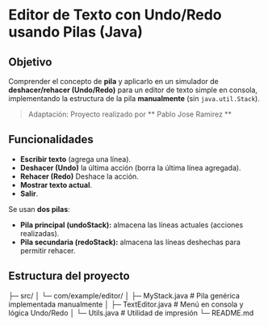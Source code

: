 # Editor de Texto con Undo/Redo usando Pilas (Java)

## Objetivo
Comprender el concepto de **pila** y aplicarlo en un simulador de **deshacer/rehacer (Undo/Redo)** para un editor de texto simple en consola, implementando la estructura de la pila **manualmente** (sin `java.util.Stack`).

> Adaptación: Proyecto realizado por ** Pablo Jose Ramirez ** 

## Funcionalidades
- **Escribir texto** (agrega una línea).
- **Deshacer (Undo)** la última acción (borra la última línea agregada).
- **Rehacer (Redo)** Deshace la acción.
- **Mostrar texto actual**.
- **Salir**.

Se usan **dos pilas**:
- **Pila principal (undoStack):** almacena las líneas actuales (acciones realizadas).
- **Pila secundaria (redoStack):** almacena las líneas deshechas para permitir rehacer.

## Estructura del proyecto

├─ src/
│ └─ com/example/editor/
│ ├─ MyStack.java # Pila genérica implementada manualmente
│ ├─ TextEditor.java # Menú en consola y lógica Undo/Redo
│ └─ Utils.java # Utilidad de impresión
└─ README.md